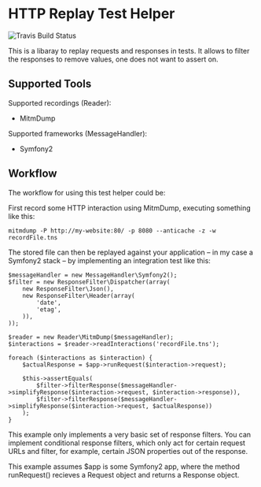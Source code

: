 # HTTP Replay Test Helper

![Travis Build Status](https://travis-ci.org/Kagency/http-replay.svg "Travis Build Status")

This is a libaray to replay requests and responses in tests. It allows to
filter the responses to remove values, one does not want to assert on.

## Supported Tools

Supported recordings (Reader):

* MitmDump

Supported frameworks (MessageHandler):

* Symfony2

## Workflow

The workflow for using this test helper could be:

First record some HTTP interaction using MitmDump, executing something like this:

    mitmdump -P http://my-website:80/ -p 8080 --anticache -z -w recordFile.tns

The stored file can then be replayed against your application – in my case a
Symfony2 stack – by implementing an integration test like this:

    $messageHandler = new MessageHandler\Symfony2();
    $filter = new ResponseFilter\Dispatcher(array(
        new ResponseFilter\Json(),
        new ResponseFilter\Header(array(
            'date',
            'etag',
        )),
    ));

    $reader = new Reader\MitmDump($messageHandler);
    $interactions = $reader->readInteractions('recordFile.tns');

    foreach ($interactions as $interaction) {
        $actualResponse = $app->runRequest($interaction->request);

        $this->assertEquals(
            $filter->filterResponse($messageHandler->simplifyResponse($interaction->request, $interaction->response)),
            $filter->filterResponse($messageHandler->simplifyResponse($interaction->request, $actualResponse))
        );
    }

This example only implements a very basic set of response filters. You can
implement conditional response filters, which only act for certain request URLs
and filter, for example, certain JSON properties out of the response.

This example assumes $app is some Symfony2 app, where the method runRequest()
recieves a Request object and returns a Response object.

